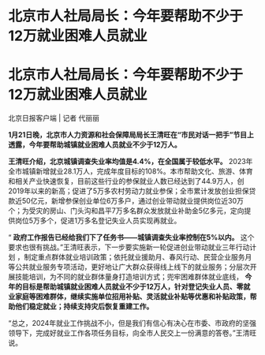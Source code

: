 # 北京市人社局局长：今年要帮助不少于12万就业困难人员就业

# 北京市人社局局长：今年要帮助不少于12万就业困难人员就业

北京日报客户端 | 记者 代丽丽

**1月21日晚，北京市人力资源和社会保障局局长王清旺在“市民对话一把手”节目上透露，今年要帮助城镇就业困难人员就业不少于12万人。**

**王清旺介绍，北京城镇调查失业率均值是4.4%，在全国属于较低水平。**
2023年全市城镇新增就业28.1万人，完成年度目标的108%。本市帮助文化、旅游、体育和相关产业快速恢复，目前这些行业的参保就业人数已经达到了44.9万人，创2019年以来的新高；促进了5万多农村劳动力就业参保；全市累计发放创业担保贷款近50亿元，新增参保创业单位6万多户，通过创业带动就业提供岗位近30万个；为受灾的房山、门头沟和昌平7万多名群众发放就业补助金5亿多元，定向提供岗位5万多个，促进1万多名登记失业人员实现再就业。

“ **政府工作报告已经给我们下了任务书——城镇调查失业率控制在5%以内。**
这个要求也很有挑战。”王清旺表示，下一步要实施新一轮促进创业带动就业三年行动计划
，制定重点群体就业培训政策；依托就业援助月、春风行动、民营企业服务月等公共就业服务专项活动，更好地让广大群众获得线上线下的就业服务；分层次开展技能培训，为不同的就业群体量身打造培训方式；兜牢困难群体就业底线，
**今年的目标是帮助城镇就业困难人员就业不少于12万人，针对登记失业人员、零就业家庭等困难群体，继续实施单位招用补贴、灵活就业补贴等优惠和补贴政策，帮助他们稳定就业；持续支持灾后恢复重建工作。**

“总之，2024年就业工作挑战不小，但是我们有信心有决心在市委、市政府的坚强领导下，完成好就业工作各项任务目标，向全市人民交上一份满意的答卷。”王清旺说。

